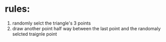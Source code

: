 # rules:
1. randomly selct the triangle's 3 points
2. draw another point half way between the last point and the randomaly selcted traignle point
